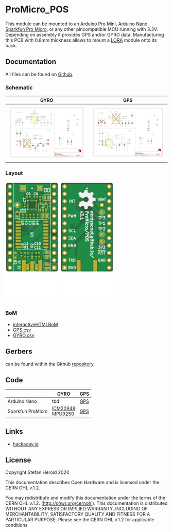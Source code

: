 # ProMicro_POS
This module can be mounted to an [Arduino Pro Mini](https://www.sparkfun.com/products/11113), [Arduino Nano](https://store.arduino.cc/arduino-nano), [Sparkfun Pro Micro](https://www.sparkfun.com/products/12587), or any other pincompatible MCU running with 3.3V. Depending on assembly it provides GPS and/or GYRO data. Manufacturing this PCB with 0.8mm thickness allows to mount a [LORA](../LORA) module onto its back.


## Documentation
All files can be found on [Github](https://github.com/nerdyscout/ProMicro/tree/master/POS).


### Schematic
| GYRO | GPS |
| ---  | --- |
| [![ProMicro_GYRO-Schematic](docs/ProMicro_GYRO-Schematic.svg)](docs/ProMicro_GYRO-Schematic.pdf) | [![ProMicro_GPS-Schematic](docs/ProMicro_GPS-Schematic.svg)](docs/ProMicro_GPS-Schematic.pdf) |


### Layout
<a href="docs/ProMicro_POS-Board_top.pdf"><img src="docs/img/ProMicro_POS-Board_top.svg" alt="ProMicro_GPS-Board_top" width="33%"/></a>
<a href="docs/ProMicro_POS-Board_bottom.pdf"><img src="docs/img/ProMicro_POS-Board_bottom.svg" alt="ProMicro_GPS-Board_bottom" width="33%"/></a>


### BoM
  * [interactiveHTMLBoM](https://nerdyscout.github.io/ProMicro/POS/docs/bom/ProMicro_POS.html)
  * [GPS.csv](docs/gerbers/ProMicro_GPS_BOM.csv)
  * [GYRO.csv](docs/gerbers/ProMicro_GYRO.csv)


## Gerbers
can be found within the Github [repository](gerbers).


## Code
| | GYRO | GPS |
| --- | --- | --- |
| Arduino Nano | tbd | [GPS](examples/Arduino_Nano_GPS/Arduino_Nano_GPS.ino) |
| Sparkfun ProMicro | [ICM20948](examples/Sparkfun_ProMicro_ICM20948/Sparkfun_ProMicro_ICM20948.ino)<br>[MPU9250](examples/Sparkfun_ProMicro_MPU9250/Sparkfun_ProMicro_MPU9250.ino) | [GPS](examples/Sparkfun_ProMicro_GPS/Sparkfun_ProMicro_GPS.ino) |


## Links
  * [hackaday.io](https://hackaday.io/project/171898-promicro)


## License
Copyright Stefan Herold 2020

This documentation describes Open Hardware and is licensed under the CERN OHL v.1.2.

You may redistribute and modify this documentation under the terms of the CERN OHL v.1.2. (http://ohwr.org/cernohl). This documentation is distributed WITHOUT ANY EXPRESS OR IMPLIED WARRANTY, INCLUDING OF MERCHANTABILITY, SATISFACTORY QUALITY AND FITNESS FOR A PARTICULAR PURPOSE. Please see the CERN OHL v.1.2 for applicable conditions
